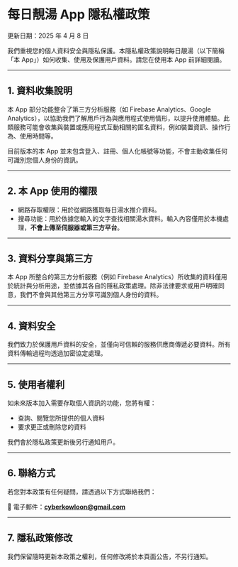 # 每日靚湯 App 隱私權政策

更新日期：2025 年 4 月 8 日

我們重視您的個人資料安全與隱私保護。本隱私權政策說明每日靚湯（以下簡稱「本 App」）如何收集、使用及保護用戶資料。請您在使用本 App 前詳細閱讀。

---

## 1. 資料收集說明

本 App 部分功能整合了第三方分析服務（如 Firebase Analytics、Google Analytics），以協助我們了解用戶行為與應用程式使用情形，以提升使用體驗。此類服務可能會收集與裝置或應用程式互動相關的匿名資料，例如裝置資訊、操作行為、使用時間等。

目前版本的本 App 並未包含登入、註冊、個人化帳號等功能，不會主動收集任何可識別您個人身份的資訊。

---

## 2. 本 App 使用的權限

- 網路存取權限：用於從網路獲取每日湯水推介資料。
- 搜尋功能：用於依據您輸入的文字查找相關湯水資料。輸入內容僅用於本機處理，**不會上傳至伺服器或第三方平台**。

---

## 3. 資料分享與第三方

本 App 所整合的第三方分析服務（例如 Firebase Analytics）所收集的資料僅用於統計與分析用途，並依據其各自的隱私政策處理。除非法律要求或用戶明確同意，我們不會與其他第三方分享可識別個人身份的資料。

---

## 4. 資料安全

我們致力於保護用戶資料的安全，並僅向可信賴的服務供應商傳遞必要資料。所有資料傳輸過程均透過加密協定處理。

---

## 5. 使用者權利

如未來版本加入需要存取個人資訊的功能，您將有權：

- 查詢、閱覽您所提供的個人資料  
- 要求更正或刪除您的資料

我們會於隱私政策更新後另行通知用戶。

---

## 6. 聯絡方式

若您對本政策有任何疑問，請透過以下方式聯絡我們：

📧 電子郵件：**cyberkowloon@gmail.com**

---

## 7. 隱私政策修改

我們保留隨時更新本政策之權利，任何修改將於本頁面公告，不另行通知。
